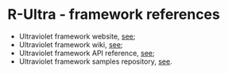 # R-Ultra - framework references
- Ultraviolet framework website, [see][ref-1];
- Ultraviolet framework wiki, [see][ref-2];
- Ultraviolet framework API reference, [see][ref-3];
- Ultraviolet framework samples repository, [see][ref-4].

[ref-1]: http://www.ultraviolet.tl/
[ref-2]: https://github.com/tlgkccampbell/ultraviolet/wiki
[ref-3]: http://uv.twistedlogik.net/ultraviolet/reference/latest
[ref-4]: https://github.com/tlgkccampbell/ultraviolet-samples
